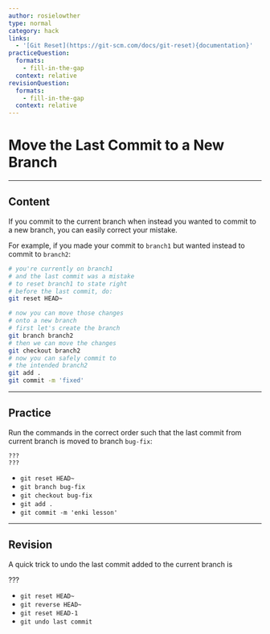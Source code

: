 ```yaml
---
author: rosielowther
type: normal
category: hack
links:
  - '[Git Reset](https://git-scm.com/docs/git-reset){documentation}'
practiceQuestion:
  formats:
    - fill-in-the-gap
  context: relative
revisionQuestion:
  formats:
    - fill-in-the-gap
  context: relative
---
```


# Move the Last Commit to a New Branch


---

## Content

If you commit to the current branch when instead you wanted to commit to a new branch, you can easily correct your mistake.

For example, if you made your commit to `branch1` but wanted instead to commit to `branch2`:

```bash
# you're currently on branch1
# and the last commit was a mistake
# to reset branch1 to state right
# before the last commit, do:
git reset HEAD~

# now you can move those changes
# onto a new branch
# first let's create the branch
git branch branch2
# then we can move the changes
git checkout branch2
# now you can safely commit to
# the intended branch2
git add .
git commit -m 'fixed'
```


---

## Practice

Run the commands in the correct order such that the last commit from current branch is moved to branch `bug-fix`:

```plain-text
???
???
```

- `git reset HEAD~`
- `git branch bug-fix`
- `git checkout bug-fix`
- `git add .`
- `git commit -m 'enki lesson'`


---

## Revision

A quick trick to undo the last commit added to the current branch is

???

- `git reset HEAD~`
- `git reverse HEAD~`
- `git reset HEAD-1`
- `git undo last commit`
